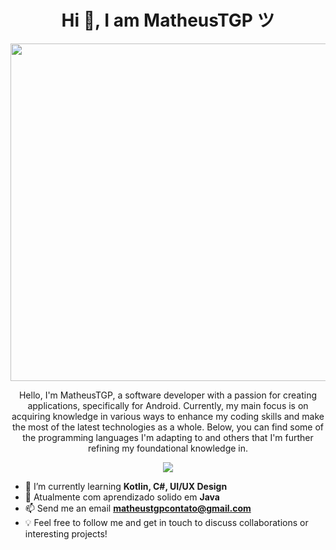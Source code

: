 <h1 align="center">Hi 👋, I am MatheusTGP ツ</h1>

<p align="center">
    <img width="540" align="center" src="https://streak-stats.demolab.com?user=matheustgp&theme=vue-dark&hide_border=true&locale=pt_BR&background=45%2C0A1218%2C2C8390"/>
</p>

<p align="center">
    Hello, I'm MatheusTGP, a software developer with a passion for creating applications, specifically for Android. Currently, my main focus is on acquiring knowledge in various ways to enhance my coding skills and make the most of the latest technologies as a whole.
    Below, you can find some of the programming languages I'm adapting to and others that I'm further refining my foundational knowledge in.
</p>

<p align="center">
  <a href="https://skillicons.dev">
    <img src="https://skillicons.dev/icons?i=java,kotlin,bash,c#" />
  </a>
</p>

- 🌱 I’m currently learning **Kotlin, C#, UI/UX Design**
- 📒 Atualmente com aprendizado solido em **Java**
- 📫 Send me an email **matheustgpcontato@gmail.com**
- 💡 Feel free to follow me and get in touch to discuss collaborations or interesting projects!


